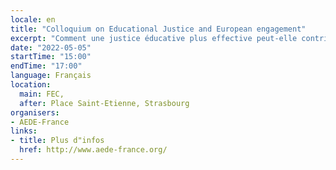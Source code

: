 ```yaml
---
locale: en
title: "Colloquium on Educational Justice and European engagement"
excerpt: "Comment une justice éducative plus effective peut-elle contribuer à développer la conscience et l’engagement européen chez les jeunes ? avec Bernard HUGONNIER, Maître de conférences à Sciences Po, ancien directeur adjoint pour l'éducation à l'OCDE."
date: "2022-05-05"
startTime: "15:00"
endTime: "17:00"
language: Français
location:
  main: FEC,
  after: Place Saint-Etienne, Strasbourg
organisers:
- AEDE-France
links:
- title: Plus d"infos
  href: http://www.aede-france.org/
---
```

